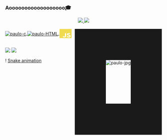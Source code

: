 ### Aoooooooooooooooooo🎓

<div align="center">
  <a href="https://github.com/Paulo-vca">
  <img height="150em" src="https://github-readme-stats.vercel.app/api?username=Paulo-vca&show_icons=true&theme=tokyonight&include_all_commits=true&count_private=true"/>
  <img height="150em" src="https://github-readme-stats.vercel.app/api/top-langs/?username=Paulo-vca&layout=compact&langs_count=7&theme=tokyonight"/>
</div>
  
<div style="display: inline_block"><br>
  <img align="center" alt="paulo-c" height="30" width="40" src="https://cdn.jsdelivr.net/gh/devicons/devicon/icons/c/c-original.svg" />
  <img align="center" alt="paulo-HTML" height="30" width="40" src="https://raw.githubusercontent.com/devicons/devicon/master/icons/html5/html5-original.svgd
  <img align="center" alt="paulo-CSS" height="30" width="40" src="https://raw.githubusercontent.com/devicons/devicon/master/icons/css3/css3-original.svg">
  <img align="center" alt="paulo-Js" height="30" width="40" src="https://raw.githubusercontent.com/devicons/devicon/master/icons/javascript/javascript-plain.svg">
  <img align="right" alt="paulo-jpg" height="140" style="border:100px solid" src="https://media.discordapp.net/attachments/758191479725752354/978902851382300742/creation_by_adni18.jpg">
 
</div>
  
  ##
  
<div>
  <a href = "mailto:paulovca26@gmail.com"><img src="https://img.shields.io/badge/-Gmail-%23333?style=for-the-badge&logo=gmail&logoColor=white" target="_blank"></a>
  <a href="https://instagram.com/paulo_vca" target="_blank"><img src="https://img.shields.io/badge/-Instagram-0056D2?style=for-the-badge&logo=instagram&logoColor=white" target="_blank"></a>
  
  ! [Snake animation](https://github.com/paulo_vca/paulo_vca/blob/output/github-contribution-grid-snake.svg)
  
  
</div>
